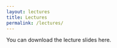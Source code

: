 ```yaml
---
layout: lectures
title: Lectures
permalink: /lectures/
---
```

You can download the lecture slides here.